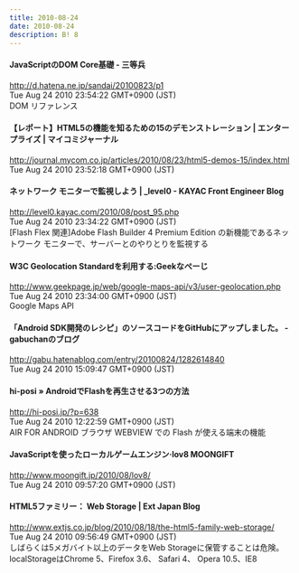 ```yaml
---
title: 2010-08-24
date: 2010-08-24
description: B! 8
---
```


#### JavaScriptのDOM Core基礎 - 三等兵
http://d.hatena.ne.jp/sandai/20100823/p1<br>
Tue Aug 24 2010 23:54:22 GMT+0900 (JST)<br>
DOM リファレンス


#### 【レポート】HTML5の機能を知るための15のデモンストレーション | エンタープライズ | マイコミジャーナル
http://journal.mycom.co.jp/articles/2010/08/23/html5-demos-15/index.html<br>
Tue Aug 24 2010 23:52:18 GMT+0900 (JST)<br>


#### ネットワーク モニターで監視しよう | _level0 - KAYAC Front Engineer Blog
http://level0.kayac.com/2010/08/post_95.php<br>
Tue Aug 24 2010 23:34:22 GMT+0900 (JST)<br>
[Flash Flex 関連]Adobe Flash Builder 4 Premium Edition の新機能であるネットワーク モニターで、サーバーとのやりとりを監視する


#### W3C Geolocation Standardを利用する:Geekなぺーじ
http://www.geekpage.jp/web/google-maps-api/v3/user-geolocation.php<br>
Tue Aug 24 2010 23:34:00 GMT+0900 (JST)<br>
Google Maps API


#### 「Android SDK開発のレシピ」のソースコードをGitHubにアップしました。 - gabuchanのブログ
http://gabu.hatenablog.com/entry/20100824/1282614840<br>
Tue Aug 24 2010 15:09:47 GMT+0900 (JST)<br>


#### hi-posi » AndroidでFlashを再生させる3つの方法
http://hi-posi.jp/?p=638<br>
Tue Aug 24 2010 12:22:59 GMT+0900 (JST)<br>
AIR FOR ANDROID ブラウザ WEBVIEW での Flash が使える端末の機能


#### JavaScriptを使ったローカルゲームエンジン·lov8 MOONGIFT
http://www.moongift.jp/2010/08/lov8/<br>
Tue Aug 24 2010 09:57:20 GMT+0900 (JST)<br>


####  HTML5ファミリー： Web Storage | Ext Japan Blog
http://www.extjs.co.jp/blog/2010/08/18/the-html5-family-web-storage/<br>
Tue Aug 24 2010 09:56:49 GMT+0900 (JST)<br>
しばらくは5メガバイト以上のデータをWeb Storageに保管することは危険。localStorageはChrome 5、Firefox 3.6、 Safari 4、 Opera 10.5、IE8


